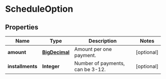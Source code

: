 
# ScheduleOption

## Properties
Name | Type | Description | Notes
------------ | ------------- | ------------- | -------------
**amount** | [**BigDecimal**](BigDecimal.md) | Amount per one payment. |  [optional]
**installments** | **Integer** | Number of payments, can be 3-12. |  [optional]




